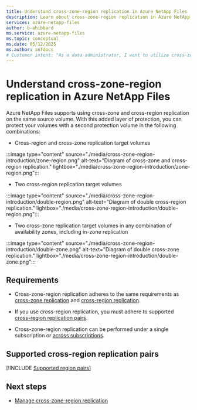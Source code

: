 ```yaml
---
title: Understand cross-zone-region replication in Azure NetApp Files
description: Learn about cross-zone-region replication in Azure NetApp Files for creating an extra layer of data protection.  
services: azure-netapp-files
author: b-ahibbard
ms.service: azure-netapp-files
ms.topic: conceptual
ms.date: 05/12/2025
ms.author: anfdocs
# Customer intent: "As a data administrator, I want to utilize cross-zone-region replication in Azure NetApp Files so that I can enhance data protection and ensure high availability for my critical workloads."
---
```

# Understand cross-zone-region replication in Azure NetApp Files

Azure NetApp Files supports using cross-zone and cross-region replication on the same source volume. With this added layer of protection, you can protect your volumes with a second protection volume in the following combinations:

* Cross-region and​ cross-zone replication target volumes

:::image type="content" source="./media/cross-zone-region-introduction/zone-region.png" alt-text="Diagram of cross-zone and cross-region replication." lightbox="./media/cross-zone-region-introduction/zone-region.png":::

* Two cross-region replication target volumes

:::image type="content" source="./media/cross-zone-region-introduction/double-region.png" alt-text="Diagram of double cross-region replication." lightbox="./media/cross-zone-region-introduction/double-region.png":::

* Two cross-zone replication target volumes in any combination of availability zones, including in-zone replication

:::image type="content" source="./media/cross-zone-region-introduction/double-zone.png" alt-text="Diagram of double cross-zone replication." lightbox="./media/cross-zone-region-introduction/double-zone.png":::

## Requirements 

* Cross-zone-region replication adheres to the same requirements as [cross-zone replication](replication-requirements.md) and [cross-region replication](replication-requirements.md).

* If you use cross-region replication, you must adhere to supported [cross-region replication pairs](#supported-region-pairs).

* Cross-zone-region replication can be performed under a single subscription or [across subscriptions](cross-region-replication-create-peering.md#register-for-cross-subscription-replication).

## <a name="supported-region-pairs"></a>Supported cross-region replication pairs

[!INCLUDE [Supported region pairs](includes/region-pairs.md)]

## Next steps

- [Manage cross-zone-region replication](cross-zone-region-replication-configure.md)